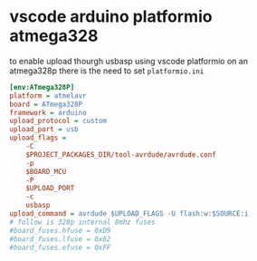 # vscode arduino platformio atmega328

to enable upload thourgh usbasp using vscode platformio on an atmega328p there is the need to set `platformio.ini`

```ini
[env:ATmega328P]
platform = atmelavr
board = ATmega328P
framework = arduino
upload_protocol = custom
upload_port = usb
upload_flags = 
	-C
	$PROJECT_PACKAGES_DIR/tool-avrdude/avrdude.conf
	-p
	$BOARD_MCU
	-P
	$UPLOAD_PORT
	-c
	usbasp
upload_command = avrdude $UPLOAD_FLAGS -U flash:w:$SOURCE:i
# follow is 328p internal 8mhz fuses
#board_fuses.hfuse = 0xD9
#board_fuses.lfuse = 0x62
#board_fuses.efuse = 0xFF
```

